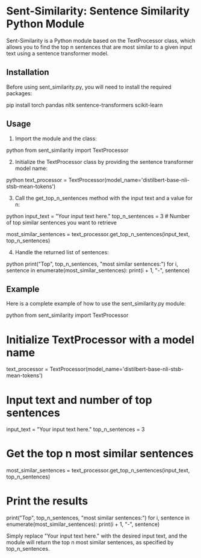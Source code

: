 # Sent-Similarity: Sentence Similarity Python Module

Sent-Similarity is a Python module based on the TextProcessor class, which allows you to find the top n sentences that are most similar to a given input text using a sentence transformer model.

## Installation

Before using sent_similarity.py, you will need to install the required packages:


pip install torch pandas nltk sentence-transformers scikit-learn


## Usage

1. Import the module and the class:

python
from sent_similarity import TextProcessor


2. Initialize the TextProcessor class by providing the sentence transformer model name:

python
text_processor = TextProcessor(model_name='distilbert-base-nli-stsb-mean-tokens')


3. Call the get_top_n_sentences method with the input text and a value for n:

python
input_text = "Your input text here."
top_n_sentences = 3  # Number of top similar sentences you want to retrieve

most_similar_sentences = text_processor.get_top_n_sentences(input_text, top_n_sentences)


4. Handle the returned list of sentences:

python
print("Top", top_n_sentences, "most similar sentences:")
for i, sentence in enumerate(most_similar_sentences):
    print(i + 1, "-", sentence)


## Example

Here is a complete example of how to use the sent_similarity.py module:

python
from sent_similarity import TextProcessor

# Initialize TextProcessor with a model name
text_processor = TextProcessor(model_name='distilbert-base-nli-stsb-mean-tokens')

# Input text and number of top sentences
input_text = "Your input text here."
top_n_sentences = 3

# Get the top n most similar sentences
most_similar_sentences = text_processor.get_top_n_sentences(input_text, top_n_sentences)

# Print the results
print("Top", top_n_sentences, "most similar sentences:")
for i, sentence in enumerate(most_similar_sentences):
    print(i + 1, "-", sentence)


Simply replace "Your input text here." with the desired input text, and the module will return the top n most similar sentences, as specified by top_n_sentences.